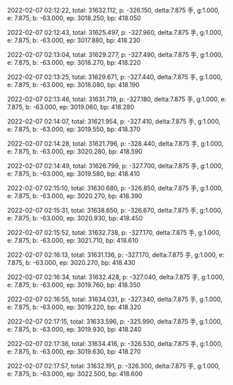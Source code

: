 2022-02-07 02:12:22, total: 31632.112, p: -326.150, delta:7.875 手, g:1.000, e: 7.875, b: -63.000, ep: 3018.250, bp: 418.050

2022-02-07 02:12:43, total: 31625.497, p: -327.960, delta:7.875 手, g:1.000, e: 7.875, b: -63.000, ep: 3017.880, bp: 418.230

2022-02-07 02:13:04, total: 31629.277, p: -327.490, delta:7.875 手, g:1.000, e: 7.875, b: -63.000, ep: 3018.270, bp: 418.220

2022-02-07 02:13:25, total: 31629.671, p: -327.440, delta:7.875 手, g:1.000, e: 7.875, b: -63.000, ep: 3018.080, bp: 418.190

2022-02-07 02:13:46, total: 31631.719, p: -327.180, delta:7.875 手, g:1.000, e: 7.875, b: -63.000, ep: 3019.060, bp: 418.280

2022-02-07 02:14:07, total: 31621.954, p: -327.410, delta:7.875 手, g:1.000, e: 7.875, b: -63.000, ep: 3019.550, bp: 418.370

2022-02-07 02:14:28, total: 31621.796, p: -328.440, delta:7.875 手, g:1.000, e: 7.875, b: -63.000, ep: 3020.280, bp: 418.590

2022-02-07 02:14:49, total: 31626.799, p: -327.700, delta:7.875 手, g:1.000, e: 7.875, b: -63.000, ep: 3019.580, bp: 418.410

2022-02-07 02:15:10, total: 31630.680, p: -326.850, delta:7.875 手, g:1.000, e: 7.875, b: -63.000, ep: 3020.270, bp: 418.390

2022-02-07 02:15:31, total: 31638.650, p: -326.670, delta:7.875 手, g:1.000, e: 7.875, b: -63.000, ep: 3020.930, bp: 418.450

2022-02-07 02:15:52, total: 31632.738, p: -327.170, delta:7.875 手, g:1.000, e: 7.875, b: -63.000, ep: 3021.710, bp: 418.610

2022-02-07 02:16:13, total: 31631.136, p: -327.170, delta:7.875 手, g:1.000, e: 7.875, b: -63.000, ep: 3020.270, bp: 418.430

2022-02-07 02:16:34, total: 31632.428, p: -327.040, delta:7.875 手, g:1.000, e: 7.875, b: -63.000, ep: 3019.760, bp: 418.350

2022-02-07 02:16:55, total: 31634.031, p: -327.340, delta:7.875 手, g:1.000, e: 7.875, b: -63.000, ep: 3019.220, bp: 418.320

2022-02-07 02:17:15, total: 31633.596, p: -325.990, delta:7.875 手, g:1.000, e: 7.875, b: -63.000, ep: 3019.930, bp: 418.240

2022-02-07 02:17:36, total: 31634.416, p: -326.530, delta:7.875 手, g:1.000, e: 7.875, b: -63.000, ep: 3019.630, bp: 418.270

2022-02-07 02:17:57, total: 31632.191, p: -326.300, delta:7.875 手, g:1.000, e: 7.875, b: -63.000, ep: 3022.500, bp: 418.600